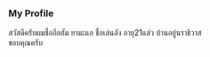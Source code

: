 ### My Profile

สวัสดีครับผมชื่ออีลฮัม ยามะแอ ชื่อเล่นอัง อายุ21แล่ว บ้านอยู่นราธิวาส<br>
ขอบคุณครับ


<!--
**ang138/ang138** is a ✨ _special_ ✨ repository because its `README.md` (this file) appears on your GitHub profile.

Here are some ideas to get you started:

- 🔭 I’m currently working on ...
- 🌱 I’m currently learning ...
- 👯 I’m looking to collaborate on ...
- 🤔 I’m looking for help with ...
- 💬 Ask me about ...
- 📫 How to reach me: ...
- 😄 Pronouns: ...
- ⚡ Fun fact: ...
-->
